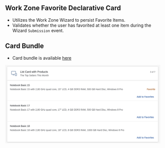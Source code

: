 ## Work Zone Favorite Declarative Card

- Utilizes the Work Zone Wizard to persist Favorite Items.
- Validates whether the user has favorited at least one item during the Wizard `Submission` event.

## Card Bundle
  - Card bundle is available [here](../bundle/wz-favorite-card.zip)

![Card Preview](../images/wz-favorite-card.png)